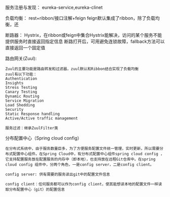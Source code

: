 服务注册与发现：
    eureka-service,eureka-clinet
    
负载均衡：
    rest+ribbon/接口注解+feign
    feign默认集成了ribbon，除了负载均衡，还
    
断路器：
    Hystrix，在ribbon或feign中集合Hystrix能解决，访问的某个服务不能提供服务时直接返回指定信息
    断路打开后，可用避免连锁故障，fallback方法可以直接返回一个固定值
    
路由网关(Zuul):

    Zuul的主要功能是路由转发和过滤器，zuul默认和Ribbon结合实现了负载均衡
    zuul有以下功能：
    Authentication
    Insights
    Stress Testing
    Canary Testing
    Dynamic Routing
    Service Migration
    Load Shedding
    Security
    Static Response handling
    Active/Active traffic management
    
    服务过滤：继承ZuulFilter类
    
分布配置中心（Spring cloud config）

    在分布式系统中，由于服务数量巨多，为了方便服务配置文件统一管理，实时更新，所以需要分布式配置中心组件。在Spring Cloud中，有分布式配置中心组件spring cloud config ，它支持配置服务放在配置服务的内存中（即本地），也支持放在远程Git仓库中。在spring cloud config 组件中，分两个角色，一是config server，二是config client。
    
    config server: 供有需要的服务读出git中的配置文件信息
    
    config client：任何服务都可以作为config client，使其能想读本地的配置文件一样读取分布配置中心（git）的配置信息
           